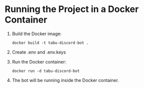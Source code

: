 # Running the Project in a Docker Container

1. Build the Docker image:
   ```
   docker build -t tabu-discord-bot .
   ```

2. Create .env and .env.keys

3. Run the Docker container:
   ```
   docker run -d tabu-discord-bot
   ```

4. The bot will be running inside the Docker container.
